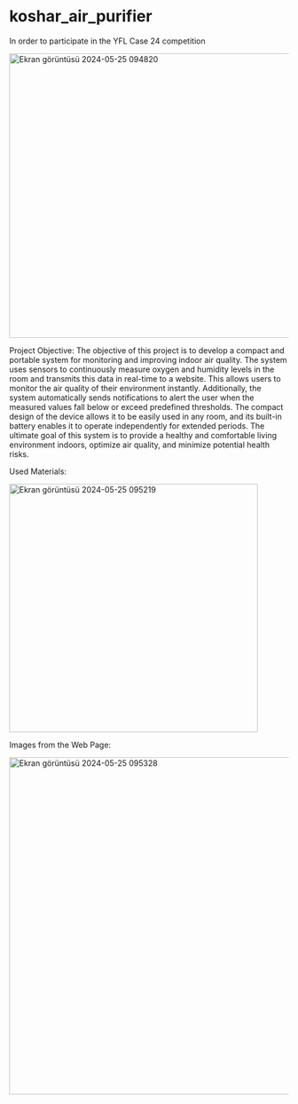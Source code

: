 # koshar_air_purifier
In order to participate in the YFL Case 24 competition





<img width="513" alt="Ekran görüntüsü 2024-05-25 094820" src="https://github.com/alisabourii/koshar_air_purifier/assets/72344723/b42820f7-19c3-4ed1-bfea-ed72bbbcfedf">







Project Objective:
    The objective of this project is to develop a compact and portable system for monitoring and improving indoor air quality. The system uses sensors to continuously measure      oxygen and humidity levels in the room and transmits this data in real-time to a website. This allows users to monitor the air quality of their environment instantly.          Additionally, the system automatically sends notifications to alert the user when the measured values fall below or exceed predefined thresholds. The compact design of the     device allows it to be easily used in any room, and its built-in battery enables it to operate independently for extended periods. The ultimate goal of this system is to       provide a healthy and comfortable living environment indoors, optimize air quality, and minimize potential health risks.




Used Materials:



<img width="448" alt="Ekran görüntüsü 2024-05-25 095219" src="https://github.com/alisabourii/koshar_air_purifier/assets/72344723/4fe22ca3-c502-4fd8-89ef-0002af04f35e">


Images from the Web Page:



<img width="608" alt="Ekran görüntüsü 2024-05-25 095328" src="https://github.com/alisabourii/koshar_air_purifier/assets/72344723/ab2cd9df-f330-4483-a6d2-e29385e0df77">

